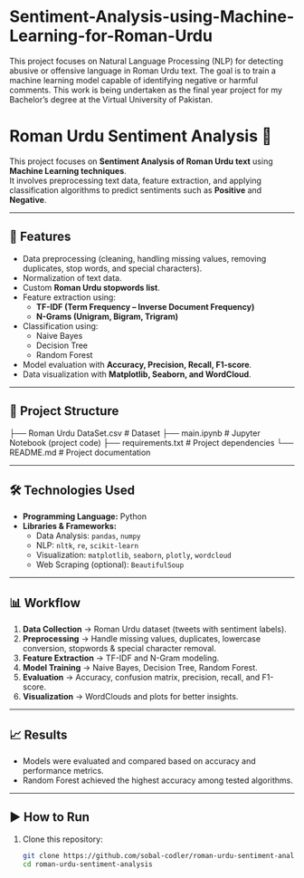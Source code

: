 # Sentiment-Analysis-using-Machine-Learning-for-Roman-Urdu
This project focuses on Natural Language Processing (NLP) for detecting abusive or offensive language in Roman Urdu text. The goal is to train a machine learning model capable of identifying negative or harmful comments. This work is being undertaken as the final year project for my Bachelor’s degree at the Virtual University of Pakistan.


# Roman Urdu Sentiment Analysis 📝

This project focuses on **Sentiment Analysis of Roman Urdu text** using **Machine Learning techniques**.  
It involves preprocessing text data, feature extraction, and applying classification algorithms to predict sentiments such as **Positive** and **Negative**.  

---

## 🚀 Features
- Data preprocessing (cleaning, handling missing values, removing duplicates, stop words, and special characters).
- Normalization of text data.
- Custom **Roman Urdu stopwords list**.
- Feature extraction using:
  - **TF-IDF (Term Frequency – Inverse Document Frequency)**
  - **N-Grams (Unigram, Bigram, Trigram)**
- Classification using:
  - Naive Bayes
  - Decision Tree
  - Random Forest
- Model evaluation with **Accuracy, Precision, Recall, F1-score**.
- Data visualization with **Matplotlib, Seaborn, and WordCloud**.

---

## 📂 Project Structure
├── Roman Urdu DataSet.csv # Dataset
├── main.ipynb # Jupyter Notebook (project code)
├── requirements.txt # Project dependencies
└── README.md # Project documentation

---

## 🛠️ Technologies Used
- **Programming Language:** Python  
- **Libraries & Frameworks:**  
  - Data Analysis: `pandas`, `numpy`  
  - NLP: `nltk`, `re`, `scikit-learn`  
  - Visualization: `matplotlib`, `seaborn`, `plotly`, `wordcloud`  
  - Web Scraping (optional): `BeautifulSoup`  

---

## 📊 Workflow
1. **Data Collection** → Roman Urdu dataset (tweets with sentiment labels).  
2. **Preprocessing** → Handle missing values, duplicates, lowercase conversion, stopwords & special character removal.  
3. **Feature Extraction** → TF-IDF and N-Gram modeling.  
4. **Model Training** → Naive Bayes, Decision Tree, Random Forest.  
5. **Evaluation** → Accuracy, confusion matrix, precision, recall, and F1-score.  
6. **Visualization** → WordClouds and plots for better insights.  

---

## 📈 Results
- Models were evaluated and compared based on accuracy and performance metrics.  
- Random Forest achieved the highest accuracy among tested algorithms.  

---

## ▶️ How to Run
1. Clone this repository:
   ```bash
   git clone https://github.com/sobal-codler/roman-urdu-sentiment-analysis.git
   cd roman-urdu-sentiment-analysis

